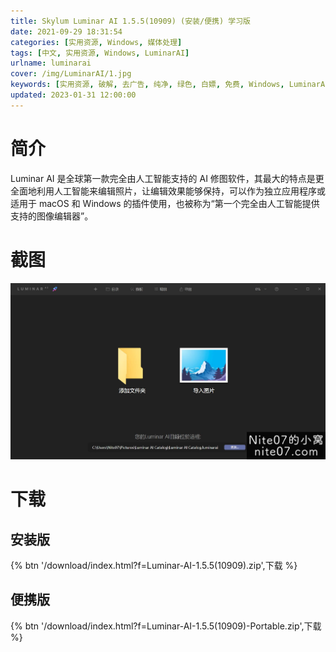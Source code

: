 ```yaml
---
title: Skylum Luminar AI 1.5.5(10909) (安装/便携) 学习版
date: 2021-09-29 18:31:54
categories: [实用资源, Windows, 媒体处理]
tags: [中文, 实用资源, Windows, LuminarAI]
urlname: luminarai
cover: /img/LuminarAI/1.jpg
keywords: [实用资源, 破解, 去广告, 纯净, 绿色, 白嫖, 免费, Windows, LuminarAI]
updated: 2023-01-31 12:00:00
---
```


# 简介

Luminar AI 是全球第一款完全由人工智能支持的 AI 修图软件，其最大的特点是更全面地利用人工智能来编辑照片，让编辑效果能够保持，可以作为独立应用程序或适用于 macOS 和 Windows 的插件使用，也被称为“第一个完全由人工智能提供支持的图像编辑器”。

# 截图

![](/img/LuminarAI/2.jpg)

# 下载

## 安装版

{% btn '/download/index.html?f=Luminar-AI-1.5.5(10909).zip',下载 %}

## 便携版

{% btn '/download/index.html?f=Luminar-AI-1.5.5(10909)-Portable.zip',下载 %}
